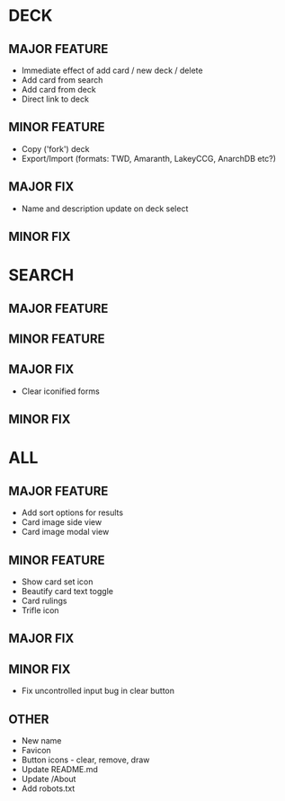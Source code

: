 # DECK
## MAJOR FEATURE
* Immediate effect of add card / new deck / delete 
* Add card from search
* Add card from deck
* Direct link to deck
## MINOR FEATURE
* Copy ('fork') deck
* Export/Import (formats: TWD, Amaranth, LakeyCCG, AnarchDB etc?)
## MAJOR FIX
* Name and description update on deck select
## MINOR FIX

# SEARCH
## MAJOR FEATURE
## MINOR FEATURE
## MAJOR FIX
* Clear iconified forms
## MINOR FIX

# ALL
## MAJOR FEATURE
* Add sort options for results
* Card image side view
* Card image modal view
## MINOR FEATURE
* Show card set icon
* Beautify card text toggle
* Card rulings
* Trifle icon
## MAJOR FIX
## MINOR FIX
* Fix uncontrolled input bug in clear button
## OTHER
* New name
* Favicon
* Button icons - clear, remove, draw
* Update README.md
* Update /About
* Add robots.txt
